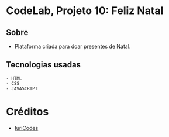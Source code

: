 # CodeLab, Projeto 10: Feliz Natal

## Sobre

- Plataforma criada para doar presentes de Natal.

## Tecnologias usadas

    - HTML
    - CSS
    - JAVASCRIPT

# Créditos

- [IuriCodes](https://github.com/iuricode)
